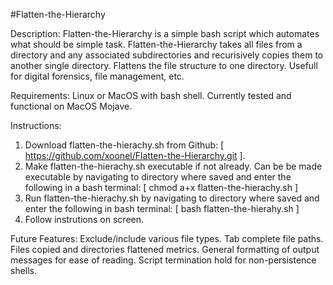 #Flatten-the-Hierarchy

Description:
Flatten-the-Hierarchy is a simple bash script which automates what should be simple task. Flatten-the-Hierarchy takes all files from a directory and any associated subdirectories and recurisively copies them to another single directory. Flattens the file structure to one directory. Usefull for digital forensics, file management, etc.

Requirements:
Linux or MacOS with bash shell. Currently tested and functional on MacOS Mojave.

Instructions:
1.  Download flatten-the-hierachy.sh from Github: [ https://github.com/xoonel/Flatten-the-Hierarchy.git ].
2.  Make flatten-the-hierachy.sh executable if not already.  Can be be made executable by navigating to directory where saved and enter the following in a bash terminal: [ chmod a+x flatten-the-hierachy.sh ]
3.  Run flatten-the-hierachy.sh by navigating to directory where saved and enter the following in bash terminal:  [ bash flatten-the-hierahy.sh ]
4. Follow instrutions on screen.

Future Features:
Exclude/include various file types.
Tab complete file paths.
Files copied and directories flattened metrics.
General formatting of output messages for ease of reading.
Script termination hold for non-persistence shells.
